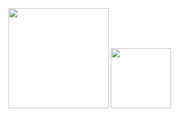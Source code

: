 <div>
  <img height="200px" src="https://github-readme-stats.vercel.app/api?username=jonaswebdev&show_icons=true&theme=vue&include_all_commits=true&count_private=true&hide_border=true" />
  <img height="120px" src="https://github-readme-stats.vercel.app/api/top-langs/?username=jonaswebdev&layout=compact&langs_count=8&theme=vue&hide_border=true" />
</div>

